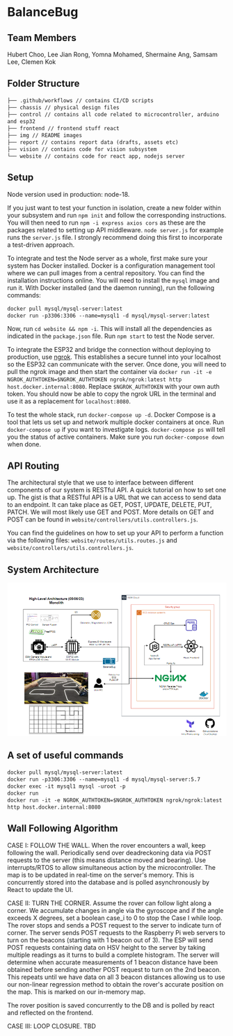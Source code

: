 # BalanceBug

## Team Members

Hubert Choo, Lee Jian Rong, Yomna Mohamed, Shermaine Ang, Samsam Lee, Clemen Kok

## Folder Structure

```
├── .github/workflows // contains CI/CD scripts
├── chassis // physical design files
├── control // contains all code related to microcontroller, arduino and esp32
├── frontend // frontend stuff react
├── img // README images
├── report // contains report data (drafts, assets etc)
├── vision // contains code for vision subsystem
└── website // contains code for react app, nodejs server
```

## Setup

Node version used in production: node-18. 

If you just want to test your function in isolation, create a new folder within your subsystem and run `npm init` and follow the corresponding instructions. You will then need to run `npm -i express axios cors` as these are the packages related to setting up API middleware. `node server.js` for example runs the `server.js` file. I strongly recommend doing this first to incorporate a test-driven approach.

To integrate and test the Node server as a whole, first make sure your system has Docker installed. Docker is a configuration management tool where we can pull images from a central repository. You can find the installation instructions online. You will need to install the `mysql` image and run it. With Docker installed (and the daemon running), run the following commands:

```
docker pull mysql/mysql-server:latest
docker run -p3306:3306 --name=mysql1 -d mysql/mysql-server:latest
```

Now, run `cd website && npm -i`. This will install all the dependencies as indicated in the `package.json` file. Run `npm start` to test the Node server. 

To integrate the ESP32 and bridge the connection without deploying to production, use [ngrok](https://ngrok.com/download). This establishes a secure tunnel into your localhost so the ESP32 can communicate with the server. Once done, you will need to pull the ngrok image and then start the container via `docker run -it -e NGROK_AUTHTOKEN=$NGROK_AUTHTOKEN ngrok/ngrok:latest http host.docker.internal:8080`. Replace `$NGROK_AUTHTOKEN` with your own auth token. You should now be able to copy the ngrok URL in the terminal and use it as a replacement for `localhost:8080`.  

To test the whole stack, run `docker-compose up -d`. Docker Compose is a tool that lets us set up and network multiple docker containers at once. Run `docker-compose up` if you want to investigate logs. `docker-compose ps` will tell you the status of active containers. Make sure you run `docker-compose down` when done. 

## API Routing

The architectural style that we use to interface between different components of our system is RESTful API. A quick tutorial on how to set one up. The gist is that a RESTful API is a URL that we can access to send data to an endpoint. It can take place as GET, POST, UPDATE, DELETE, PUT, PATCH. We will most likely use GET and POST. More details on GET and POST can be found in `website/controllers/utils.controllers.js`.  

You can find the guidelines on how to set up your API to perform a function via the following files: `website/routes/utils.routes.js` and `website/controllers/utils.controllers.js`. 

## System Architecture

![arch2](img/arch2.png)

## A set of useful commands

```
docker pull mysql/mysql-server:latest
docker run -p3306:3306 --name=mysql1 -d mysql/mysql-server:5.7
docker exec -it mysql1 mysql -uroot -p
docker run
docker run -it -e NGROK_AUTHTOKEN=$NGROK_AUTHTOKEN ngrok/ngrok:latest http host.docker.internal:8080
```

## Wall Following Algorithm

CASE I: FOLLOW THE WALL. When the rover encounters a wall, keep following the wall. Periodically send over deadreckoning data via POST requests to the server (this means distance moved and bearing). Use interrupts/RTOS to allow simultaneous action by the microcontroller. The map is to be updated in real-time on the server's memory. This is concurrently stored into the database and is polled asynchronously by React to update the UI.  

CASE II: TURN THE CORNER. Assume the rover can follow light along a corner. We accumulate changes in angle via the gyroscope and if the angle exceeds X degrees, set a boolean case_i to 0 to stop the Case I while loop. The rover stops and sends a POST request to the server to indicate turn of corner. The server sends POST requests to the Raspberry Pi web servers to turn on the beacons (starting with 1 beacon out of 3). The ESP will send POST requests containing data on HSV height to the server by taking multiple readings as it turns to build a complete histogram. The server will determine when accurate measurements of 1 beacon distance have been obtained before sending another POST request to turn on the 2nd beacon. This repeats until we have data on all 3 beacon distances allowing us to use our non-linear regression method to obtain the rover's accurate position on the map. This is marked on our in-memory map.  

The rover position is saved concurrently to the DB and is polled by react and reflected on the frontend.  

CASE III: LOOP CLOSURE. TBD  

